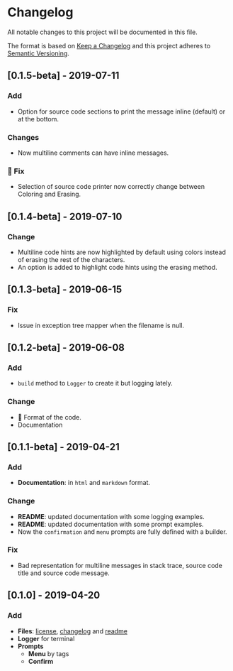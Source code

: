 # Changelog

All notable changes to this project will be documented in this file.

The format is based on [Keep a Changelog](https://keepachangelog.com/en/1.0.0/)
and this project adheres to [Semantic Versioning](https://semver.org/spec/v2.0.0.html).

## [0.1.5-beta] - 2019-07-11

### Add

- Option for source code sections to print the message inline (default) or at the bottom.

### Changes

- Now multiline comments can have inline messages.

### :bug: Fix

- Selection of source code printer now correctly change between Coloring and Erasing.

## [0.1.4-beta] - 2019-07-10

### Change

- Multiline code hints are now highlighted by default using colors instead of erasing the rest of the characters.
- An option is added to highlight code hints using the erasing method.

## [0.1.3-beta] - 2019-06-15

### Fix

- Issue in exception tree mapper when the filename is null.

## [0.1.2-beta] - 2019-06-08

### Add

- `build` method to `Logger` to create it but logging lately. 

### Change

- :art: Format of the code.
- Documentation

## [0.1.1-beta] - 2019-04-21

### Add

- **Documentation**: in `html` and `markdown` format.

### Change

- **README**: updated documentation with some logging examples.
- **README**: updated documentation with some prompt examples.
- Now the `confirmation` and `menu` prompts are fully defined with a builder.

### Fix

- Bad representation for multiline messages in stack trace, source code title and source code message.
  
## [0.1.0] - 2019-04-20

### Add

- **Files**: [license](./LICENSE), [changelog](#changelog) and [readme](./README.md)
- **Logger** for terminal
- **Prompts**
  - **Menu** by tags
  - **Confirm**